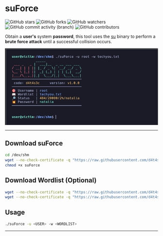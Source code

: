 # suForce

![GitHub stars](https://img.shields.io/github/stars/d4t4s3c/suForce?logoColor=yellow) ![GitHub forks](https://img.shields.io/github/forks/d4t4s3c/suForce?logoColor=purple) ![GitHub watchers](https://img.shields.io/github/watchers/d4t4s3c/suForce?logoColor=green)</br>
![GitHub commit activity (branch)](https://img.shields.io/github/commit-activity/m/d4t4s3c/suForce) ![GitHub contributors](https://img.shields.io/github/contributors/d4t4s3c/suForce)

Obtain a **user's** system **password**, this tool uses the [su](https://manpages.ubuntu.com/manpages/xenial/man1/su.1.html) binary to perform a **brute force attack** until a successful collision occurs.

![](/img/img.png)

---

## Download suForce

```sh
cd /dev/shm
wget --no-check-certificate -q "https://raw.githubusercontent.com/d4t4s3c/suForce/refs/heads/main/suForce"
chmod +x suForce
```

## Download Wordlist (Optional)

```sh
wget --no-check-certificate -q "https://raw.githubusercontent.com/d4t4s3c/suForce/refs/heads/main/techyou.txt"
wget --no-check-certificate -q "https://raw.githubusercontent.com/d4t4s3c/suForce/refs/heads/main/top12000.txt"
```

## Usage

```sh
./suForce -u <USER> -w <WORDLIST>
```

---
